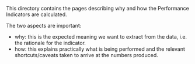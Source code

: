 This directory contains the pages describing why and how the Performance Indicators are calculated.

The two aspects are important:

* why: this is the expected meaning we want to extract from the data, i.e. the rationale for the indicator.
* how: this explains practically what is being performed and the relevant shortcuts/caveats taken to arrive at the numbers produced.